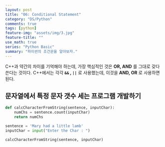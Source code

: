 ```yaml
---
layout: post
title: "06: Conditional Statement"
category: "DS/Python"
comments: true
tags: [python]
feature-img: "assets/img/3.jpg"
feature-title: ""
use_math: true
series: "Python Basic"
summary: "파이썬의 조건문을 알아보자."
---
```


C++과 약간의 차이를 기억해야 하는데, 가장 핵심적인 것은 **OR, AND** 를 그대로 갖다 쓴다는 것이다. C++에서는 각각 **`&&` , `||`** 로 사용했는데, 이것을 **AND, OR** 로 사용하면 된다.

## 문자열에서 특정 문자 갯수 세는 프로그램 개발하기

```python
def calcCharacterFromString(sentence, inputChar):
    numChs = sentence.count(inputChar)
    return numChs

sentence = 'Mary had a little lamb'
inputChar = input("Enter the Char : ")

calcCharacterFromString(sentence, inputChar)
```
